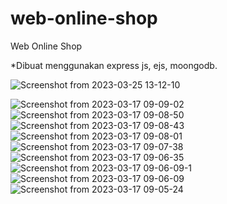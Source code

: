 # web-online-shop

Web Online Shop

*Dibuat menggunakan express js, ejs, moongodb. 

![Screenshot from 2023-03-25 13-12-10](https://user-images.githubusercontent.com/74364395/227700213-75fc8ca1-8833-443f-8942-ec576ddfda9c.png)


![Screenshot from 2023-03-17 09-09-02](https://user-images.githubusercontent.com/74364395/225794236-92a7b433-43b5-49b1-b4cc-10ea1e3dab8c.png)
![Screenshot from 2023-03-17 09-08-50](https://user-images.githubusercontent.com/74364395/225794245-02e8c402-a6aa-41fc-ba40-15961b0c2ea5.png)
![Screenshot from 2023-03-17 09-08-43](https://user-images.githubusercontent.com/74364395/225794249-0768282e-8c14-4017-b336-31a15cb7c7b4.png)
![Screenshot from 2023-03-17 09-08-01](https://user-images.githubusercontent.com/74364395/225794252-454f1e45-a1f0-41bb-9ba8-f4ec20e72985.png)
![Screenshot from 2023-03-17 09-07-38](https://user-images.githubusercontent.com/74364395/225794257-57ce52da-0c0f-4b8d-be43-761be133f672.png)
![Screenshot from 2023-03-17 09-06-35](https://user-images.githubusercontent.com/74364395/225794260-5d8b465a-ab25-4ce1-b8de-54f1d44f9400.png)
![Screenshot from 2023-03-17 09-06-09-1](https://user-images.githubusercontent.com/74364395/225794261-080e115b-fe44-4ca9-a9d1-8c095ffee618.png)
![Screenshot from 2023-03-17 09-06-09](https://user-images.githubusercontent.com/74364395/225794264-b38e4a49-b645-47bc-a562-8477aa0c40d7.png)
![Screenshot from 2023-03-17 09-05-24](https://user-images.githubusercontent.com/74364395/225794267-92fcb3f5-75a6-40cc-b801-c43afa248950.png)
